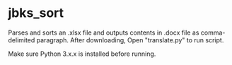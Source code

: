 # jbks_sort
Parses and sorts an .xlsx file and outputs contents in .docx file as comma-delimited paragraph.
After downloading, Open "translate.py" to run script.

Make sure Python 3.x.x is installed before running.
